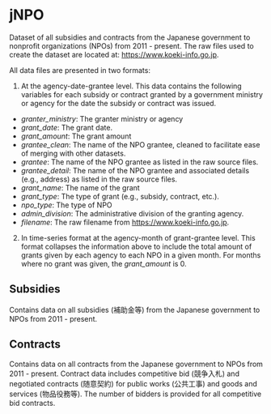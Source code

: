 # jNPO

Dataset of all subsidies and contracts from the Japanese government to nonprofit organizations (NPOs) from 2011 - present. The raw files used to create the dataset are located at: https://www.koeki-info.go.jp.

All data files are presented in two formats:  

1.  At the agency-date-grantee level. This data contains the following variables for each subsidy or contract granted by a government ministry or agency for the date the subsidy or contract was issued.
  - *granter_ministry*: The granter ministry or agency
  - *grant_date*: The grant date. 
  - *grant_amount*: The grant amount
  - *grantee_clean*: The name of the NPO grantee, cleaned to facilitate ease of merging with other datasets. 
  - *grantee*: The name of the NPO grantee as listed in the raw source files.
  - *grantee_detail*: The name of the NPO grantee and associated details (e.g., address) as listed in the raw source files. 
  - *grant_name*: The name of the grant
  - *grant_type*: The type of grant (e.g., subsidy, contract, etc.). 
  - *npo_type*: The type of NPO
  - *admin_division*: The administrative division of the granting agency. 
  - *filename*: The raw filename from https://www.koeki-info.go.jp. 

2. In time-series format at the agency-month of grant-grantee level. This format collapses the information above to include the total amount of grants given by each agency to each NPO in a given month. For months where no grant was given, the *grant_amount* is 0. 

## Subsidies 

Contains data on all subsidies (補助金等) from the Japanese government to NPOs from 2011 - present. 

## Contracts

Contains data on all contracts from the Japanese government to NPOs from 2011 - present. Contract data includes competitive bid (競争入札) and negotiated contracts (随意契約) for public works (公共工事) and goods and services (物品役務等). The number of bidders is provided for all competitive bid contracts. 
